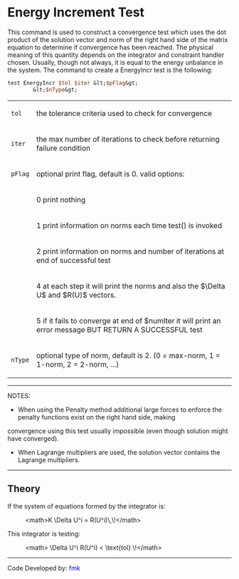 # Energy Increment Test

<p>This command is used to construct a convergence test which uses the
dot product of the solution vector and norm of the right hand side of
the matrix equation to determine if convergence has been reached. The
physical meaning of this quantity depends on the integrator and
constraint handler chosen. Usually, though not always, it is equal to
the energy unbalance in the system. The command to create a EnergyIncr
test is the following:</p>

```tcl
test EnergyIncr $tol $iter &lt;$pFlag&gt;
        &lt;$nType&gt;
```

<table>
<tbody>
<tr class="odd">
<td><p><code class="parameter-table-variable">tol</code></p></td>
<td><p>the tolerance criteria used to check for convergence</p></td>
</tr>
<tr class="even">
<td><p><code class="parameter-table-variable">iter</code></p></td>
<td><p>the max number of iterations to check before returning failure
condition</p></td>
</tr>
<tr class="odd">
<td><p><code class="parameter-table-variable">pFlag</code></p></td>
<td><p>optional print flag, default is 0. valid options:</p></td>
</tr>
<tr class="even">
<td></td>
<td><p>0 print nothing</p></td>
</tr>
<tr class="odd">
<td></td>
<td><p>1 print information on norms each time test() is invoked</p></td>
</tr>
<tr class="even">
<td></td>
<td><p>2 print information on norms and number of iterations at end of
successful test</p></td>
</tr>
<tr class="odd">
<td></td>
<td><p>4 at each step it will print the norms and also the
$\Delta U$ and $R(U)$
vectors.</p></td>
</tr>
<tr class="even">
<td></td>
<td><p>5 if it fails to converge at end of $numIter it will print an
error message BUT RETURN A SUCCESSFUL test</p></td>
</tr>
<tr class="odd">
<td><p><code class="parameter-table-variable">nType</code></p></td>
<td><p>optional type of norm, default is 2. (0 = max-norm, 1 = 1-norm, 2
= 2-norm, ...)</p></td>
</tr>
</tbody>
</table>
<hr />
<p>NOTES:</p>
<ul>
<li>When using the Penalty method additional large forces to enforce the
penalty functions exist on the right hand side, making</li>
</ul>
<p>convergence using this test usually impossible (even though solution
might have converged).</p>
<ul>
<li>When Lagrange multipliers are used, the solution vector contains the
Lagrange multipliers.</li>
</ul>
<hr />

## Theory

<p>If the system of equations formed by the integrator is:</p>
<dl>
<dt></dt>
<dd>
&lt;math&gt;K \Delta U^i = R(U^i)\,\!&lt;/math&gt;
</dd>
</dl>
<p>This integrator is testing:</p>
<dl>
<dt></dt>
<dd>
&lt;math&gt; \Delta U^i R(U^i) &lt; \text{tol} \!&lt;/math&gt;
</dd>
</dl>
<hr />
<p>Code Developed by: <span style="color:blue"> fmk
</span></p>
